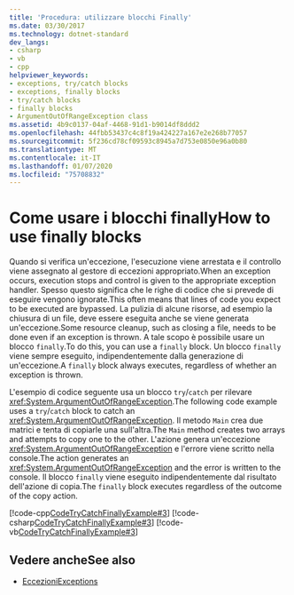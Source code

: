 ```yaml
---
title: 'Procedura: utilizzare blocchi Finally'
ms.date: 03/30/2017
ms.technology: dotnet-standard
dev_langs:
- csharp
- vb
- cpp
helpviewer_keywords:
- exceptions, try/catch blocks
- exceptions, finally blocks
- try/catch blocks
- finally blocks
- ArgumentOutOfRangeException class
ms.assetid: 4b9c0137-04af-4468-91d1-b9014df8ddd2
ms.openlocfilehash: 44fbb53437c4c8f19a424227a167e2e268b77057
ms.sourcegitcommit: 5f236cd78cf09593c8945a7d753e0850e96a0b80
ms.translationtype: MT
ms.contentlocale: it-IT
ms.lasthandoff: 01/07/2020
ms.locfileid: "75708832"
---
```

# <a name="how-to-use-finally-blocks"></a><span data-ttu-id="098a3-102">Come usare i blocchi finally</span><span class="sxs-lookup"><span data-stu-id="098a3-102">How to use finally blocks</span></span>

<span data-ttu-id="098a3-103">Quando si verifica un'eccezione, l'esecuzione viene arrestata e il controllo viene assegnato al gestore di eccezioni appropriato.</span><span class="sxs-lookup"><span data-stu-id="098a3-103">When an exception occurs, execution stops and control is given to the appropriate exception handler.</span></span> <span data-ttu-id="098a3-104">Spesso questo significa che le righe di codice che si prevede di eseguire vengono ignorate.</span><span class="sxs-lookup"><span data-stu-id="098a3-104">This often means that lines of code you expect to be executed are bypassed.</span></span> <span data-ttu-id="098a3-105">La pulizia di alcune risorse, ad esempio la chiusura di un file, deve essere eseguita anche se viene generata un'eccezione.</span><span class="sxs-lookup"><span data-stu-id="098a3-105">Some resource cleanup, such as closing a file, needs to be done even if an exception is thrown.</span></span> <span data-ttu-id="098a3-106">A tale scopo è possibile usare un blocco `finally`.</span><span class="sxs-lookup"><span data-stu-id="098a3-106">To do this, you can use a `finally` block.</span></span> <span data-ttu-id="098a3-107">Un blocco `finally` viene sempre eseguito, indipendentemente dalla generazione di un'eccezione.</span><span class="sxs-lookup"><span data-stu-id="098a3-107">A `finally` block always executes, regardless of whether an exception is thrown.</span></span>

<span data-ttu-id="098a3-108">L'esempio di codice seguente usa un blocco `try`/`catch` per rilevare <xref:System.ArgumentOutOfRangeException>.</span><span class="sxs-lookup"><span data-stu-id="098a3-108">The following code example uses a `try`/`catch` block to catch an <xref:System.ArgumentOutOfRangeException>.</span></span> <span data-ttu-id="098a3-109">Il metodo `Main` crea due matrici e tenta di copiarle una sull'altra.</span><span class="sxs-lookup"><span data-stu-id="098a3-109">The `Main` method creates two arrays and attempts to copy one to the other.</span></span> <span data-ttu-id="098a3-110">L'azione genera un'eccezione <xref:System.ArgumentOutOfRangeException> e l'errore viene scritto nella console.</span><span class="sxs-lookup"><span data-stu-id="098a3-110">The action generates an <xref:System.ArgumentOutOfRangeException> and the error is written to the console.</span></span> <span data-ttu-id="098a3-111">Il blocco `finally` viene eseguito indipendentemente dal risultato dell'azione di copia.</span><span class="sxs-lookup"><span data-stu-id="098a3-111">The `finally` block executes regardless of the outcome of the copy action.</span></span>

[!code-cpp[CodeTryCatchFinallyExample#3](../../../samples/snippets/cpp/VS_Snippets_CLR/CodeTryCatchFinallyExample/CPP/source2.cpp#3)]
[!code-csharp[CodeTryCatchFinallyExample#3](../../../samples/snippets/csharp/VS_Snippets_CLR/CodeTryCatchFinallyExample/CS/source2.cs#3)]
[!code-vb[CodeTryCatchFinallyExample#3](../../../samples/snippets/visualbasic/VS_Snippets_CLR/CodeTryCatchFinallyExample/VB/source2.vb#3)]  

## <a name="see-also"></a><span data-ttu-id="098a3-112">Vedere anche</span><span class="sxs-lookup"><span data-stu-id="098a3-112">See also</span></span>

- [<span data-ttu-id="098a3-113">Eccezioni</span><span class="sxs-lookup"><span data-stu-id="098a3-113">Exceptions</span></span>](index.md)
